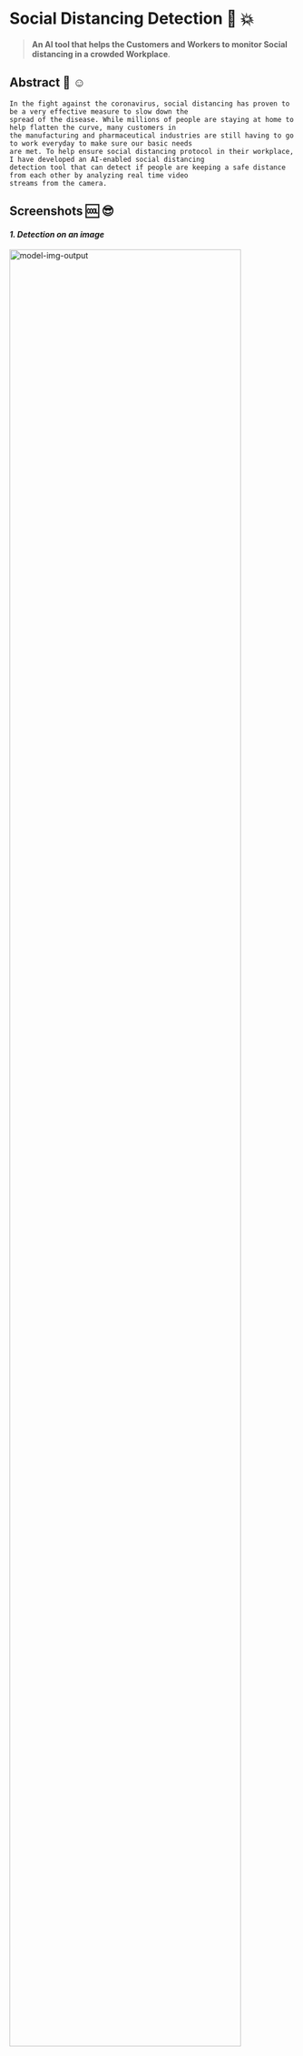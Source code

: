 # Social Distancing Detection 🚀 💥 

> **An AI tool that helps the Customers and Workers to monitor Social distancing
> in a crowded Workplace**.

## Abstract 🤩 ☺️

```
In the fight against the coronavirus, social distancing has proven to be a very effective measure to slow down the 
spread of the disease. While millions of people are staying at home to help flatten the curve, many customers in 
the manufacturing and pharmaceutical industries are still having to go to work everyday to make sure our basic needs
are met. To help ensure social distancing protocol in their workplace, I have developed an AI-enabled social distancing 
detection tool that can detect if people are keeping a safe distance from each other by analyzing real time video 
streams from the camera.

```
## Screenshots 🆒 😎 

#### *1. Detection on an image* 

<img src="output/output.jpg" width="90%" height="90%" alt="model-img-output">

#### *2. Detection on a video*

<img src="output/output.gif" width="90%" height="90%" alt="model-video-output">


## Requirements 💻 🖥️

⚡ [Numpy](https://numpy.org/) - *To Work with multidimensional arrays.*
<br>
⭐ [OpenCV](https://opencv.org/) - *To Work with images and videos.*
<br>
🌠 [YOLOV3 weights](https://pjreddie.com/darknet/yolo/) - *To Download the yolov3.weights for COCO dataset.*
<br>

##  Procedure ✍️ 👇

> Run these in your terminal

1. To make the model run with an image

```
    python SDD_Image.py
```

2. To make the model run with a video

``` 
    python SDD_Video.py
```

3. To make the model run with live streaming webcam

``` 
    python SDD_Camera.py
```

